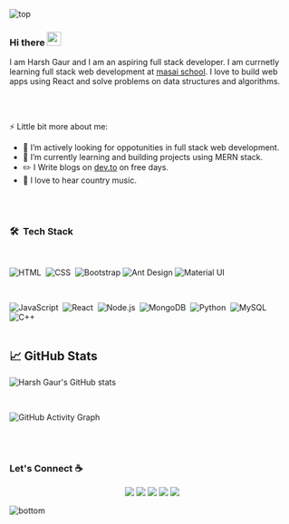 ![top](https://svgshare.com/i/WU0.svg)

### Hi there <img src="https://media.giphy.com/media/hvRJCLFzcasrR4ia7z/giphy.gif" width="25px">

I am Harsh Gaur and I am an aspiring full stack developer. I am currnetly learning full stack web development at [masai school](https://www.masaischool.com/). I love to build web apps using React and solve problems on data structures and algorithms.

</br>
</br>

⚡ Little bit more about me:

- 👯 I’m actively looking for oppotunities in full stack web development.
- 🌱 I’m currently learning and building projects using MERN stack.
- :pencil2: I Write blogs on [dev.to](https://dev.to/iharshgaur) on free days.
- :musical_note: I love to hear country music.

</br>
</br>

### 🛠 &nbsp;Tech Stack

</br>

![HTML](https://img.shields.io/badge/html5%20-%23E34F26.svg?&style=for-the-badge&logo=html5&logoColor=white)&nbsp;
![CSS](https://img.shields.io/badge/css3%20-%231572B6.svg?&style=for-the-badge&logo=css3&logoColor=white)&nbsp;
![Bootstrap](https://img.shields.io/badge/bootstrap%20-%23563D7C.svg?&style=for-the-badge&logo=bootstrap&logoColor=white)
![Ant Design](https://img.shields.io/badge/-Ant%20Design-%230170FE?&style=for-the-badge&logo=ant-design&logoColor=white)
![Material UI](https://img.shields.io/badge/material%20ui%20-%230081CB.svg?&style=for-the-badge&logo=material-ui&logoColor=white)

<br />

![JavaScript](https://img.shields.io/badge/javascript%20-%23323330.svg?&style=for-the-badge&logo=javascript&logoColor=%23F7DF1E)&nbsp;
![React](https://img.shields.io/badge/react%20-%2320232a.svg?&style=for-the-badge&logo=react&logoColor=%2361DAFB)&nbsp;
![Node.js](https://img.shields.io/badge/node.js%20-%2343853D.svg?&style=for-the-badge&logo=node.js&logoColor=white)&nbsp;
![MongoDB](https://img.shields.io/badge/MongoDB-%234ea94b.svg?&style=for-the-badge&logo=mongodb&logoColor=white)&nbsp;
![Python](https://img.shields.io/badge/python%20-%2314354C.svg?&style=for-the-badge&logo=python&logoColor=white)&nbsp;
![MySQL](https://img.shields.io/badge/mysql-%2300f.svg?&style=for-the-badge&logo=mysql&logoColor=white)&nbsp;
![C++](https://img.shields.io/badge/c++%20-%2300599C.svg?&style=for-the-badge&logo=c%2B%2B&ogoColor=white)&nbsp;
<br />
<br/>

## &#x1f4c8; GitHub Stats

![Harsh Gaur's GitHub stats](https://github-readme-stats.vercel.app/api?username=iharshgaur&show_icons=true&theme=radical)

 <br />

![GitHub Activity Graph](https://activity-graph.herokuapp.com/graph?username=iharshgaur&bg_color=000000&color=4fff67&line=4fff67&point=ffffff&area=true&hide_border=true)

<br/>
<br/>

### Let's Connect :coffee:

<p align="center">
	<a href="https://github.com/iharshgaur">
   <img src="https://img.icons8.com/nolan/50/github.png"/></a>
	<a href="https://www.linkedin.com/in/harshgaur97/">
<img src="https://img.icons8.com/nolan/50/linkedin.png"/></a>
	<a href="https://harshgaur.tech/">
   <img src="https://img.icons8.com/nolan/50/domain.png"/></a>
	<a href="https://medium.com/@harshgaur997">
    <img src="https://img.icons8.com/nolan/50/medium-new.png"/></a>
	<a href="https://leetcode.com/harshgaur997/">
    <img src="https://img.icons8.com/nolan/50/code.png"/></a>
</p>

![bottom](https://svgshare.com/i/WUW.svg)

